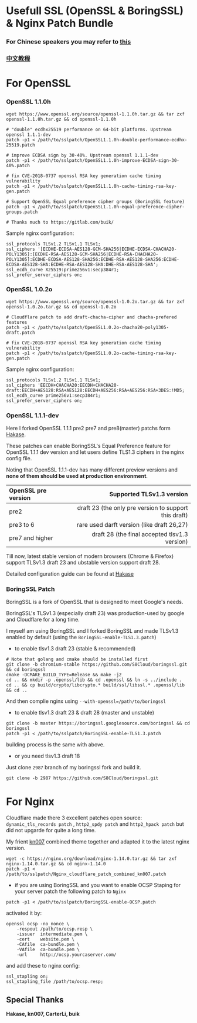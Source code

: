 # Usefull SSL (OpenSSL & BoringSSL) & Nginx Patch Bundle

### For Chinese speakers you may refer to [this](https://dcc.cat/nginx.html)

### [中文教程](https://dcc.cat/nginx.html)

# For OpenSSL

### OpenSSL 1.1.0h

```
wget https://www.openssl.org/source/openssl-1.1.0h.tar.gz && tar zxf openssl-1.1.0h.tar.gz && cd openssl-1.1.0h

# "double" ecdhx25519 performance on 64-bit platforms. Upstream openssl 1.1.1-dev
patch -p1 < /path/to/sslpatch/OpenSSL1.1.0h-double-performance-ecdhx-25519.patch

# improve ECDSA sign by 30-40%. Upstream openssl 1.1.1-dev
patch -p1 < /path/to/sslpatch/OpenSSL1.1.0h-improve-ECDSA-sign-30-40%.patch

# fix CVE-2018-0737 openssl RSA key generation cache timing vulnerability
patch -p1 < /path/to/sslpatch/OpenSSL1.1.0h-cache-timing-rsa-key-gen.patch

# Support OpenSSL Equal preference cipher groups (BoringSSL feature)
patch -p1 < /path/to/sslpatch/OpenSSL1.1.0h-equal-preference-cipher-groups.patch

# Thanks much to https://gitlab.com/buik/ 
```

Sample nginx configuration:

```
ssl_protocols TLSv1.2 TLSv1.1 TLSv1;
ssl_ciphers '[ECDHE-ECDSA-AES128-GCM-SHA256|ECDHE-ECDSA-CHACHA20-POLY1305]:[ECDHE-RSA-AES128-GCM-SHA256|ECDHE-RSA-CHACHA20-POLY1305]:ECDHE-ECDSA-AES128-SHA256:ECDHE-RSA-AES128-SHA256:ECDHE-ECDSA-AES128-SHA:ECDHE-RSA-AES128-SHA:DHE-RSA-AES128-SHA';
ssl_ecdh_curve X25519:prime256v1:secp384r1;
ssl_prefer_server_ciphers on;
```

### OpenSSL 1.0.2o

```
wget https://www.openssl.org/source/openssl-1.0.2o.tar.gz && tar zxf openssl-1.0.2o.tar.gz && cd openssl-1.0.2o

# Cloudflare patch to add draft-chacha-cipher and chacha-prefered features
patch -p1 < /path/to/sslpatch/OpenSSL1.0.2o-chacha20-poly1305-draft.patch

# fix CVE-2018-0737 openssl RSA key generation cache timing vulnerability
patch -p1 < /path/to/sslpatch/OpenSSL1.0.2o-cache-timing-rsa-key-gen.patch
```

Sample nginx configuration:

```
ssl_protocols TLSv1.2 TLSv1.1 TLSv1;
ssl_ciphers 'EECDH+CHACHA20:EECDH+CHACHA20-draft:EECDH+AES128:RSA+AES128:EECDH+AES256:RSA+AES256:RSA+3DES:!MD5;
ssl_ecdh_curve prime256v1:secp384r1;
ssl_prefer_server_ciphers on;
```

### OpenSSL 1.1.1-dev

Here I forked OpenSSL 1.1.1 pre2 pre7 and pre8(master) patchs form [Hakase](https://github.com/hakasenyang/openssl-patch).

These patches can enable BoringSSL's Equal Preference feature for OpenSSL 1.1.1 dev version and let users define TLS1.3 ciphers in the nginx config file.

Noting that OpenSSL 1.1.1-dev has many different preview versions and **none of them should be used at production environment**.

| OpenSSL pre version | Supported TLSv1.3 version |
| :--- |  ---: |
| pre2 | draft 23 (the only pre version to support this draft) |
| pre3 to 6 | rare used darft version (like draft 26,27) |
| pre7 and higher | draft 28 (the final accepted tlsv1.3 version) |

Till now, latest stable version of modern browsers (Chrome & Firefox) support TLSv1.3 draft 23 and ubstable version support draft 28.

Detailed configuration guide can be found at [Hakase](https://github.com/hakasenyang/openssl-patch/blob/master/README.md)

### BoringSSL Patch

BoringSSL is a fork of OpenSSL that is designed to meet Google's needs.

BoringSSL's TLSv1.3 (especially draft 23) was production-used by google and  Cloudflare for a long time.

I myself am using BoringSSL and I forked BoringSSL and made TLSv1.3 enabled by default (using the `BoringSSL-enable-TLS1.3.patch`)

* to enable tlsv1.3 draft 23 (stable & recommended)

```
# Note that golang and cmake should be installed first
git clone -b chromium-stable https://github.com/S8Cloud/boringssl.git && cd boringssl
cmake -DCMAKE_BUILD_TYPE=Release && make -j2
cd .. && mkdir -p .openssl/lib && cd .openssl && ln -s ../include .
cd .. && cp build/crypto/libcrypto.* build/ssl/libssl.* .openssl/lib && cd ..
```

And then complie nginx using `--with-openssl=/path/to/boringssl`

* to enable tlsv1.3 draft 23 & draft 28 (master and unstable)

```
git clone -b master https://boringssl.googlesource.com/boringssl && cd boringssl
patch -p1 < /path/to/sslpatch/BoringSSL-enable-TLS1.3.patch
```

building process is the same with above.

* or you need tlsv1.3 draft 18

Just clone `2987` branch of my boringssl fork and build it.

```
git clone -b 2987 https://github.com/S8Cloud/boringssl.git
```

# For Nginx

Cloudflare made there 3 excellent patches open source: `dynamic_tls_records patch` , `http2_spdy patch` and `http2_hpack patch` but did not upgarde for quite a long time.

My frient [kn007](http://kn007.net/) combined theme together and adapted it to the latest nginx version.

```
wget -c https://nginx.org/download/nginx-1.14.0.tar.gz && tar zxf nginx-1.14.0.tar.gz && cd nginx-1.14.0
patch -p1 < /path/to/sslpatch/Nginx_cloudflare_patch_combined_kn007.patch
```

* if you are using BoringSSL and you want to enable OCSP Staping for your server patch the following patch to `Nginx`

```
patch -p1 < /path/to/sslpatch/BoringSSL-enable-OCSP.patch
```

activated it by:

```
openssl ocsp -no_nonce \
    -respout /path/to/ocsp.resp \
    -issuer  intermediate.pem \
    -cert    website.pem \
    -CAfile  ca-bundle.pem \
    -VAfile  ca-bundle.pem \
    -url     http://ocsp.yourcaserver.com/ 
```
and add these to nginx config:

```
ssl_stapling on;
ssl_stapling_file /path/to/ocsp.resp;
```

## Special Thanks

**Hakase, kn007, CarterLi, buik**
